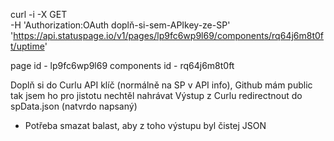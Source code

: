 curl -i -X GET \
  -H 'Authorization:OAuth doplň-si-sem-APIkey-ze-SP' \
  'https://api.statuspage.io/v1/pages/lp9fc6wp9l69/components/rq64j6m8t0ft/uptime'

page id - lp9fc6wp9l69
components id - rq64j6m8t0ft

Doplň si do Curlu API klíč (normálně na SP v API info), Github mám public tak jsem ho pro jistotu nechtěl nahrávat
Výstup z Curlu redirectnout do spData.json (natvrdo napsaný)
+ Potřeba smazat balast, aby z toho výstupu byl čistej JSON
